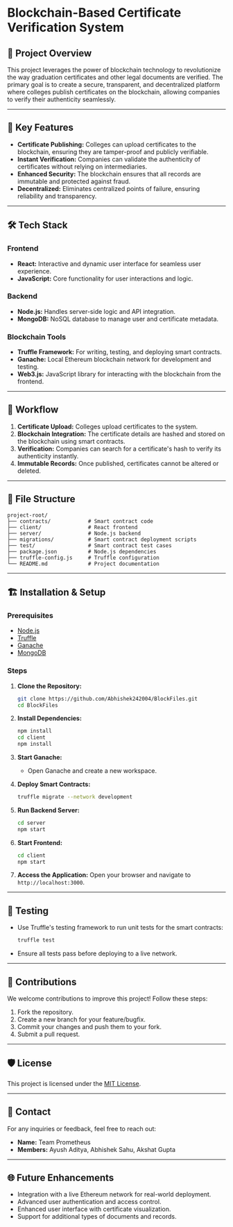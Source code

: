 # Blockchain-Based Certificate Verification System

## 🚀 Project Overview
This project leverages the power of blockchain technology to revolutionize the way graduation certificates and other legal documents are verified. The primary goal is to create a secure, transparent, and decentralized platform where colleges publish certificates on the blockchain, allowing companies to verify their authenticity seamlessly.

---

## 🌟 Key Features
- **Certificate Publishing:** Colleges can upload certificates to the blockchain, ensuring they are tamper-proof and publicly verifiable.
- **Instant Verification:** Companies can validate the authenticity of certificates without relying on intermediaries.
- **Enhanced Security:** The blockchain ensures that all records are immutable and protected against fraud.
- **Decentralized:** Eliminates centralized points of failure, ensuring reliability and transparency.

---

## 🛠️ Tech Stack

### **Frontend**
- **React:** Interactive and dynamic user interface for seamless user experience.
- **JavaScript:** Core functionality for user interactions and logic.

### **Backend**
- **Node.js:** Handles server-side logic and API integration.
- **MongoDB:** NoSQL database to manage user and certificate metadata.

### **Blockchain Tools**
- **Truffle Framework:** For writing, testing, and deploying smart contracts.
- **Ganache:** Local Ethereum blockchain network for development and testing.
- **Web3.js:** JavaScript library for interacting with the blockchain from the frontend.

---

## 📜 Workflow
1. **Certificate Upload:** Colleges upload certificates to the system.
2. **Blockchain Integration:** The certificate details are hashed and stored on the blockchain using smart contracts.
3. **Verification:** Companies can search for a certificate's hash to verify its authenticity instantly.
4. **Immutable Records:** Once published, certificates cannot be altered or deleted.

---

## 📂 File Structure
```
project-root/
├── contracts/            # Smart contract code
├── client/               # React frontend
├── server/               # Node.js backend
├── migrations/           # Smart contract deployment scripts
├── test/                 # Smart contract test cases
├── package.json          # Node.js dependencies
├── truffle-config.js     # Truffle configuration
└── README.md             # Project documentation
```

---

## 🏗️ Installation & Setup

### Prerequisites
- [Node.js](https://nodejs.org/)
- [Truffle](https://trufflesuite.com/)
- [Ganache](https://trufflesuite.com/ganache/)
- [MongoDB](https://www.mongodb.com/)

### Steps
1. **Clone the Repository:**
   ```bash
   git clone https://github.com/Abhishek242004/BlockFiles.git
   cd BlockFiles
   ```

2. **Install Dependencies:**
   ```bash
   npm install
   cd client
   npm install
   ```

3. **Start Ganache:**
   - Open Ganache and create a new workspace.

4. **Deploy Smart Contracts:**
   ```bash
   truffle migrate --network development
   ```

5. **Run Backend Server:**
   ```bash
   cd server
   npm start
   ```

6. **Start Frontend:**
   ```bash
   cd client
   npm start
   ```

7. **Access the Application:**
   Open your browser and navigate to `http://localhost:3000`.

---

## 🔬 Testing
- Use Truffle's testing framework to run unit tests for the smart contracts:
  ```bash
  truffle test
  ```
- Ensure all tests pass before deploying to a live network.

---

## 🤝 Contributions
We welcome contributions to improve this project! Follow these steps:
1. Fork the repository.
2. Create a new branch for your feature/bugfix.
3. Commit your changes and push them to your fork.
4. Submit a pull request.

---

## 🛡️ License
This project is licensed under the [MIT License](LICENSE).

---

## 📧 Contact
For any inquiries or feedback, feel free to reach out:
- **Name:** Team Prometheus
- **Members:** Ayush Aditya,
               Abhishek Sahu,
               Akshat Gupta

---

## 🌐 Future Enhancements
- Integration with a live Ethereum network for real-world deployment.
- Advanced user authentication and access control.
- Enhanced user interface with certificate visualization.
- Support for additional types of documents and records.

